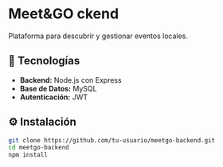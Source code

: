 # Meet&GO ckend  
Plataforma para descubrir y gestionar eventos locales.  

## 🚀 Tecnologías  
- **Backend:** Node.js con Express 
- **Base de Datos:** MySQL  
- **Autenticación:** JWT  

## ⚙️ Instalación  
```bash
git clone https://github.com/tu-usuario/meetgo-backend.git
cd meetgo-backend
npm install  

